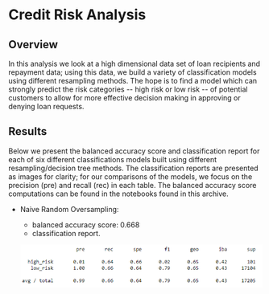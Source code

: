 # Credit Risk Analysis

## Overview

In this analysis we look at a high dimensional data set of loan recipients and repayment data; using this data, we build a variety of classification models using different resampling methods. The hope is to find a model which can strongly predict the risk categories -- high risk or low risk -- of potential customers to allow for more effective decision making in approving or denying loan requests.

## Results

Below we present the balanced accuracy score and classification report for each of six different classifications models built using different resampling/decision tree methods. The classification reports are presented as images for clarity; for our comparisons of the models, we focus on the precision (pre) and recall (rec) in each table. The balanced accuracy score computations can be found in the notebooks found in this archive.

- Naive Random Oversampling:
  - balanced accuracy score: 0.668
  - classification report. 
  
  ![](https://raw.githubusercontent.com/SecretDoves3000/Credit_Risk_Analysis/main/images/ROSS.png)
